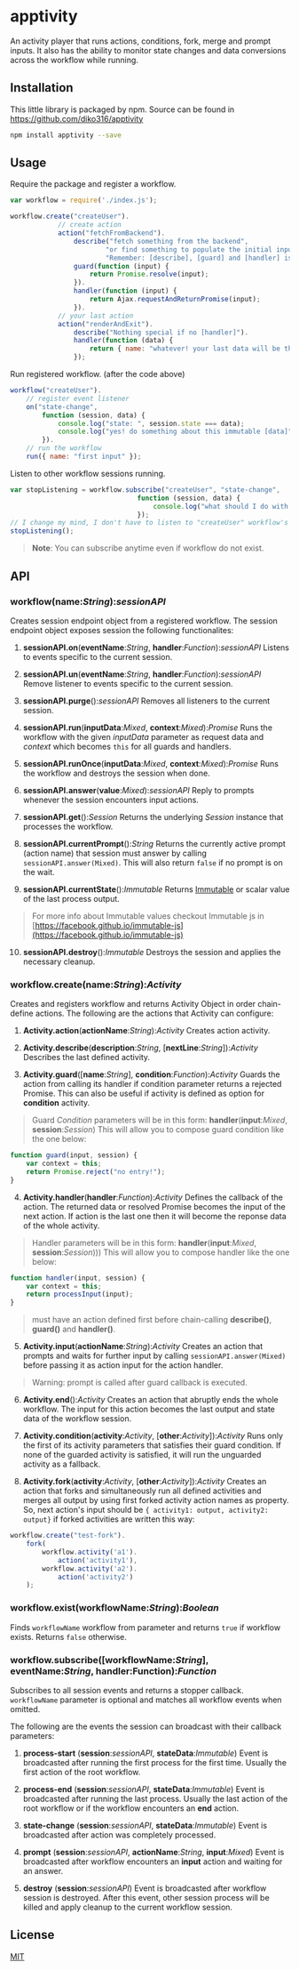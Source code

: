 # apptivity

An activity player that runs actions, conditions, fork, merge and prompt inputs. It also has the ability to monitor state changes and data conversions across the workflow while running.

## Installation

This little library is packaged by npm. Source can be found in https://github.com/diko316/apptivity

```sh
npm install apptivity --save
```

## Usage

Require the package and register a workflow.

```javascript
var workflow = require('./index.js');

workflow.create("createUser").
			// create action
			action("fetchFromBackend").
            	describe("fetch something from the backend",
                		"or find something to populate the initial input data",
                        "Remember: [describe], [guard] and [handler] is optional").
				guard(function (input) {
                	return Promise.resolve(input);
                }).
                handler(function (input) {
                	return Ajax.requestAndReturnPromise(input);
                }).
			// your last action
			action("renderAndExit").
            	describe("Nothing special if no [handler]").
                handler(function (data) {
                	return { name: "whatever! your last data will be this" };
                });

```
Run registered workflow. (after the code above)

```javascript
workflow("createUser").
	// register event listener
	on("state-change",
        function (session, data) {
        	console.log("state: ", session.state === data);
            console.log("yes! do something about this immutable [data]");
        }).
	// run the workflow
    run({ name: "first input" });
```

Listen to other workflow sessions running.

```javascript
var stopListening = workflow.subscribe("createUser", "state-change",
								function (session, data) {
                                	console.log("what should I do with this?");
                                });
// I change my mind, I don't have to listen to "createUser" workflow's  "state-change" events
stopListening();
```
> **Note**: You can subscribe anytime even if workflow do not exist.


## API

### workflow(name:*String*):*sessionAPI*

Creates session endpoint object from a registered workflow. The session endpoint object exposes session the following functionalites:

1. **sessionAPI.on**(**eventName**:*String*, **handler**:*Function*):*sessionAPI*
	Listens to events specific to the current session.

2. **sessionAPI.un**(**eventName**:*String*, **handler**:*Function*):*sessionAPI*
	Remove listener to events specific to the current session.

3. **sessionAPI.purge**():*sessionAPI*
	Removes all listeners to the current session.

4. **sessionAPI.run**(**inputData**:*Mixed*, **context**:*Mixed*):*Promise*
	Runs the workflow with the given *inputData* parameter as request data and *context* which becomes `this` for all guards and handlers.

5. **sessionAPI.runOnce**(**inputData**:*Mixed*, **context**:*Mixed*):*Promise*
	Runs the workflow and destroys the session when done.

6. **sessionAPI.answer**(**value**:*Mixed*):*sessionAPI*
	Reply to prompts whenever the session encounters input actions.

7. **sessionAPI.get**():*Session*
	Returns the underlying *Session* instance that processes the workflow.

8. **sessionAPI.currentPrompt**():*String*
	Returns the currently active prompt (action name) that session must answer by calling `sessionAPI.answer(Mixed)`. This will also return `false` if no prompt is on the wait.

9. **sessionAPI.currentState**():*Immutable*
	Returns [Immutable](https://facebook.github.io/immutable-js) or scalar value of the last process output.
> For more info about Immutable values checkout Immutable js in [https://facebook.github.io/immutable-js](https://facebook.github.io/immutable-js)

10. **sessionAPI.destroy**():*Immutable*
	Destroys the session and applies the necessary cleanup.

### workflow.create(name:*String*):*Activity*

Creates and registers workflow and returns Activity Object in order chain-define actions. The following are the actions that Activity can configure:

1. **Activity.action**(**actionName**:*String*):*Activity*
	Creates action activity.

2. **Activity.describe**(**description**:*String*, [**nextLine**:*String*]):*Activity*
	Describes the last defined activity.

3. **Activity.guard**([**name**:*String*], **condition**:*Function*):*Activity*
	Guards the action from calling its handler if condition parameter returns a rejected Promise. This can also be useful if activity is defined as option for **condition** activity.
>	Guard *Condition* parameters will be in this form: **handler**(**input**:*Mixed*, **session**:*Session*)
>	This will allow you to compose guard condition like the one below:
```javascript
function guard(input, session) {
	var context = this;
    return Promise.reject("no entry!");
}
```

4. **Activity.handler**(**handler**:*Function*):*Activity*
	Defines the callback of the action. The returned data or resolved Promise becomes the input of the next action. If action is the last one then it will become the reponse data of the whole activity.
>	Handler parameters will be in this form: **handler**(**input**:*Mixed*, **session**:*Session*)))
>	This will allow you to compose handler like the one below:
>
```javascript
function handler(input, session) {
	var context = this;
    return processInput(input);
}
```
> must have an action defined first before chain-calling **describe()**, **guard()** and **handler()**.

5. **Activity.input**(**actionName**:*String*):*Activity*
	Creates an action that prompts and waits for further input by calling `sessionAPI.answer(Mixed)` before passing it as action input for the action handler.
> Warning: prompt is called after guard callback is executed.

6. **Activity.end**():*Activity*
	Creates an action that abruptly ends the whole workflow. The input for this action becomes the last output and state data of the workflow session.

7. **Activity.condition**(**activity**:*Activity*, [**other**:*Activity*]):*Activity*
	Runs only the first of its activity parameters that satisfies their guard condition. If none of the guarded activity is satisfied, it will run the unguarded activity as a fallback.

8. **Activity.fork**(**activity**:*Activity*, [**other**:*Activity*]):*Activity*
	Creates an action that forks and simultaneously run all defined activities and merges all output by using first forked activity action names as property. So, next action's input should be `{ activity1: output, activity2: output}` if forked activities are written this way:
```javascript
workflow.create("test-fork").
	fork(
		workflow.activity('a1').
        	action('activity1'),
        workflow.activity('a2').
        	action('activity2')
	);
```

### workflow.exist(workflowName:*String*):*Boolean*
Finds `workflowName` workflow from parameter and returns `true` if workflow exists. Returns `false` otherwise.

### workflow.subscribe([workflowName:*String*], eventName:*String*, handler:Function):*Function*

Subscribes to all session events and returns a stopper callback. `workflowName` parameter is optional and matches all workflow events when omitted.

The following are the events the session can broadcast with their callback parameters:

1. **process-start** (**session**:*sessionAPI*, **stateData**:*Immutable*)
	Event is broadcasted after running the first process for the first time. Usually the first action of the root workflow.

2. **process-end** (**session**:*sessionAPI*, **stateData**:*Immutable*)
	Event is broadcasted after running the last process. Usually the last action of the root workflow or if the workflow encounters an **end** action.

3. **state-change** (**session**:*sessionAPI*, **stateData**:*Immutable*)
	Event is broadcasted after action was completely processed.

4. **prompt** (**session**:*sessionAPI*, **actionName**:*String*, **input**:*Mixed*)
	Event is broadcasted after workflow encounters an **input** action and waiting for an answer.

5. **destroy** (**session**:*sessionAPI*)
	Event is broadcasted after workflow session is destroyed. After this event, other session process will be killed and apply cleanup to the current workflow session.

## License

[MIT](https://github.com/primus/eventemitter3/blob/master/LICENSE)
